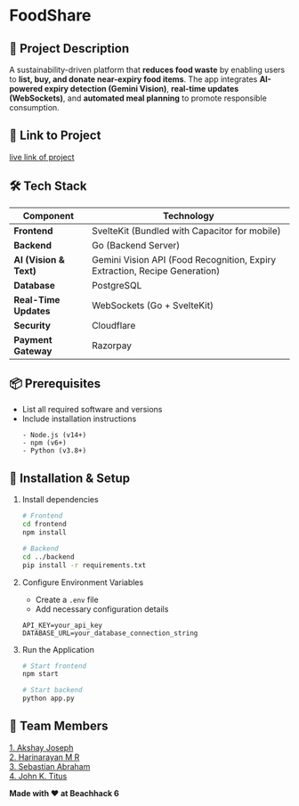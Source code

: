 # FoodShare

## 🚀 Project Description
A sustainability-driven platform that **reduces food waste** by enabling users to **list, buy, and donate near-expiry food items**. The app integrates **AI-powered expiry detection (Gemini Vision)**, **real-time updates (WebSockets)**, and **automated meal planning** to promote responsible consumption.

## 🎯 Link to Project
[live link of project](live_link)

## 🛠 Tech Stack
| **Component**          | **Technology**                                                     |
|------------------------|-------------------------------------------------------------------|
| **Frontend**           | SvelteKit (Bundled with Capacitor for mobile)                     |
| **Backend**            | Go (Backend Server)                                                 |
| **AI (Vision & Text)** | Gemini Vision API (Food Recognition, Expiry Extraction, Recipe Generation) |
| **Database**           | PostgreSQL                                    |
| **Real-Time Updates**  | WebSockets (Go + SvelteKit)                                      |
| **Security**           | Cloudflare                      |
| **Payment Gateway**    | Razorpay                                                         |

## 📦 Prerequisites
- List all required software and versions
- Include installation instructions
  ```
  - Node.js (v14+)
  - npm (v6+)
  - Python (v3.8+)
  ```

## 🔧 Installation & Setup

1. Install dependencies
   ```bash
   # Frontend
   cd frontend
   npm install

   # Backend
   cd ../backend
   pip install -r requirements.txt
   ```

2. Configure Environment Variables
   
   - Create a `.env` file
   - Add necessary configuration details
     
   ```
   API_KEY=your_api_key
   DATABASE_URL=your_database_connection_string
   ```

4. Run the Application
   ```bash
   # Start frontend
   npm start

   # Start backend
   python app.py
   ```

## 👥 Team Members
  [1. Akshay Joseph](enter_github_id_here)   
  [2. Harinarayan M R](enter_github_id_here)   
  [3. Sebastian Abraham](enter_github_id_here)   
  [4. John K. Titus](enter_github_id_here)  

**Made with ❤️ at Beachhack 6**


